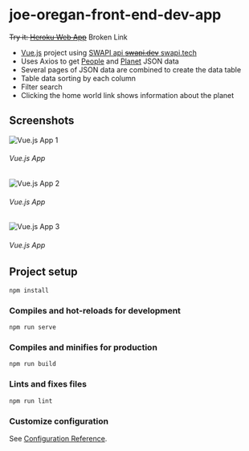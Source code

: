 # joe-oregan-front-end-dev-app

~~Try it: [Heroku Web App](https://jor-vue-front-end.herokuapp.com/)~~ Broken Link

- [Vue.js](https://vuejs.org/) project using [SWAPI api ~~swapi.dev~~ swapi.tech](https://swapi.tech)
- Uses Axios to get [People](https://swapi.tech/api/people/?page=1&format=json) and [Planet](https://swapi.tech/api/planets/1/?page=1&format=json) JSON data
- Several pages of JSON data are combined to create the data table
- Table data sorting by each column
- Filter search
- Clicking the home world link shows information about the planet

## Screenshots

![Vue.js App 1](https://raw.githubusercontent.com/joeaoregan/vue-front-end-dev-app/master/screenshots/screenshot1.png "Vue.js App 1")

###### Vue.js App

![Vue.js App 2](https://raw.githubusercontent.com/joeaoregan/vue-front-end-dev-app/master/screenshots/screenshot2.png "Vue.js App 2 - Popup")

###### Vue.js App

![Vue.js App 3](https://raw.githubusercontent.com/joeaoregan/vue-front-end-dev-app/master/screenshots/screenshot3.png "Vue.js App 3")

###### Vue.js App

## Project setup

```
npm install
```

### Compiles and hot-reloads for development

```
npm run serve
```

### Compiles and minifies for production

```
npm run build
```

### Lints and fixes files

```
npm run lint
```

### Customize configuration

See [Configuration Reference](https://cli.vuejs.org/config/).
